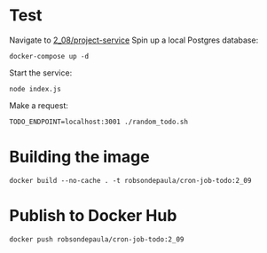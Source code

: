 # Test
Navigate to [2_08/project-service](../../2_08/project-service)
Spin up a local Postgres database:
```
docker-compose up -d
```
Start the service:
```
node index.js
```
Make a request:
```
TODO_ENDPOINT=localhost:3001 ./random_todo.sh
```
# Building the image
```
docker build --no-cache . -t robsondepaula/cron-job-todo:2_09
```
# Publish to Docker Hub
```
docker push robsondepaula/cron-job-todo:2_09
```